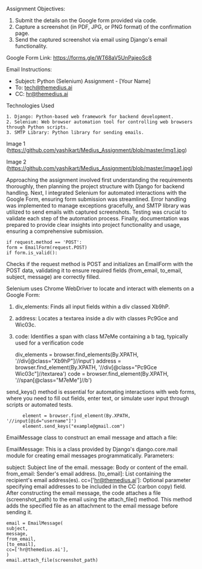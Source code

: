 Assignment Objectives:

1. Submit the details on the Google form provided via code.
2. Capture a screenshot (in PDF, JPG, or PNG format) of the confirmation page.
3. Send the captured screenshot via email using Django's email functionality.

Google Form Link: https://forms.gle/WT68aV5UnPajeoSc8

Email Instructions:
* Subject: Python (Selenium) Assignment - [Your Name]
* To: tech@themedius.ai
* CC: hr@themedius.ai

Technologies Used

    1. Django: Python-based web framework for backend development.
    2. Selenium: Web browser automation tool for controlling web browsers through Python scripts.
    3. SMTP Library: Python library for sending emails.

Image 1 
(https://github.com/yashikart/Medius_Assignment/blob/master/img1.jpg)

Image 2
(https://github.com/yashikart/Medius_Assignment/blob/master/image1.jpg)

Approaching the assignment involved first understanding the requirements thoroughly, then planning the project structure with Django for backend handling. 
Next, I integrated Selenium for automated interactions with the Google Form, ensuring form submission was streamlined. Error handling was implemented to manage exceptions gracefully, and SMTP library was utilized to send emails with captured screenshots.
Testing was crucial to validate each step of the automation process. Finally, documentation was prepared to provide clear insights into project functionality and usage, ensuring a comprehensive submission. 
    
    if request.method == 'POST':
    form = EmailForm(request.POST)
    if form.is_valid():
    
Checks if the request method is POST and initializes an EmailForm with the POST data, validating it to ensure required fields (from_email, to_email, subject, message) are correctly filled.

Selenium uses Chrome WebDriver to locate and interact with elements on a Google Form:
  1. div_elements: Finds all input fields within a div classed Xb9hP.
  2. address: Locates a textarea inside a div with classes Pc9Gce and Wic03c.
  3. code: Identifies a span with class M7eMe containing a b tag, typically used for a verification code

     div_elements = browser.find_elements(By.XPATH, '//div[@class="Xb9hP"]//input')
     address = browser.find_element(By.XPATH, '//div[@class="Pc9Gce Wic03c"]//textarea')
     code = browser.find_element(By.XPATH, '//span[@class="M7eMe"]//b')

send_keys() method is essential for automating interactions with web forms, where you need to fill out fields, enter text, or simulate user input through scripts or automated tests.
          
          element = browser.find_element(By.XPATH, '//input[@id="username"]')
          element.send_keys("example@gmail.com")

EmailMessage class to construct an email message and attach a file:

EmailMessage: This is a class provided by Django's django.core.mail module for creating email messages programmatically.
Parameters:

subject: Subject line of the email.
message: Body or content of the email.
from_email: Sender's email address.
[to_email]: List containing the recipient's email address(es).
cc=['hr@themedius.ai']: Optional parameter specifying email addresses to be included in the CC (carbon copy) field.
After constructing the email message, the code attaches a file (screenshot_path) to the email using the attach_file() method. This method adds the specified file as an attachment to the email message before sending it.

    email = EmailMessage(
    subject,
    message,
    from_email,
    [to_email],
    cc=['hr@themedius.ai'],
    )
    email.attach_file(screenshot_path)
